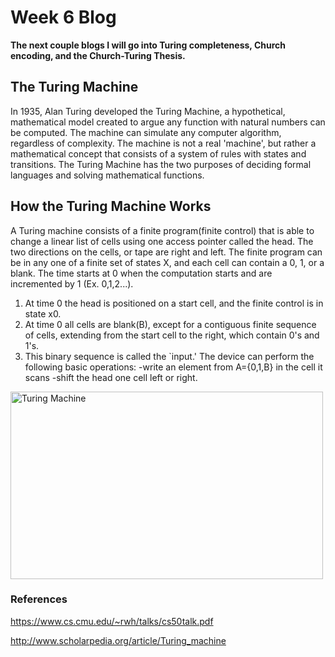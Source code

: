 # Week 6 Blog
**The next couple blogs I will go into Turing completeness, Church encoding, and the Church-Turing Thesis.**
## The Turing Machine
In 1935, Alan Turing developed the Turing Machine, a hypothetical, mathematical model created to argue any function with natural numbers can be computed. The machine can simulate any computer algorithm, regardless of complexity. The machine is not a real 'machine', but rather a mathematical concept that consists of a system of rules with states and transitions. The Turing Machine has the two purposes of deciding formal languages and solving mathematical functions. 

## How the Turing Machine Works
A Turing machine consists of a finite program(finite control) that is able to change a linear list of cells using one access pointer called the head. The two directions on the cells, or tape are right and left. The finite program can be in any one of a finite set of states X, and each cell can contain a 0, 1, or a blank. The time starts at 0 when the computation starts and are incremented by 1 (Ex. 0,1,2...). 

1. At time 0 the head is positioned on a start cell, and the finite control is in state x0. 
2. At time 0 all cells are blank(B), except for a contiguous finite sequence of cells, extending from the start cell to the right, which contain 0's and 1's.
3. This binary sequence is called the `input.' The device can perform the following basic operations:
    -write an element from A={0,1,B} in the cell it scans
    -shift the head one cell left or right.


<img src="https://iq.opengenus.org/content/images/2019/07/TurigMachine.png" alt="Turing Machine" class = "alignleft" height = "300" width="500"/>

### References
https://www.cs.cmu.edu/~rwh/talks/cs50talk.pdf

http://www.scholarpedia.org/article/Turing_machine